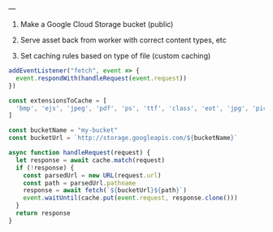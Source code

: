 —

1. Make a Google Cloud Storage bucket (public)

2. Serve asset back from worker with correct content types, etc

3. Set caching rules based on type of file (custom caching)

   

```javascript
addEventListener("fetch", event => {
  event.respondWith(handleRequest(event.request))
})

const extensionsToCache = [
  'bmp', 'ejs', 'jpeg', 'pdf', 'ps', 'ttf', 'class', 'eot', 'jpg', 'pict', 'svg', 'webp', 'css', 'eps', 'js', 'pls', 'svgz', 'woff', 'csv', 'gif', 'mid', 'png', 'swf', 'woff2', 'doc', 'ico', 'midi', 'ppt', 'tif', 'xls', 'docx', 'jar', 'otf', 'pptx', 'tiff', 'xlsx'
]

const bucketName = "my-bucket"
const bucketUrl = `http://storage.googleapis.com/${bucketName}`

async function handleRequest(request) {
  let response = await cache.match(request)
  if (!response) {
    const parsedUrl = new URL(request.url)
    const path = parsedUrl.pathname
    response = await fetch(`${bucketUrl}${path}`)
    event.waitUntil(cache.put(event.request, response.clone()))
  }
  return response
}
```

